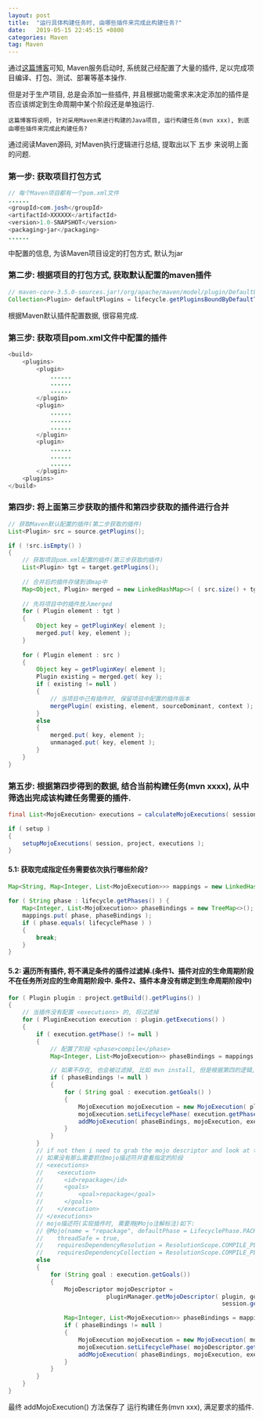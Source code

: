 ```yaml
---
layout: post
title:  "运行具体构建任务时, 由哪些插件来完成此构建任务?"
date:   2019-05-15 22:45:15 +0800
categories: Maven
tag: Maven
---
```


通过<a href="/maven/2019/05/15/maven-default-configuration-plugin/" target="_blank">这篇博客</a>可知, Maven服务启动时, 系统就己经配置了大量的插件, 足以完成项目编译、打包、测试、部署等基本操作.

但是对于生产项目, 总是会添加一些插件, 并且根据功能需求来决定添加的插件是否应该绑定到生命周期中某个阶段还是单独运行.

`这篇博客将说明, 针对采用Maven来进行构建的Java项目, 运行构建任务(mvn xxx), 到底由哪些插件来完成此构建任务?`

通过阅读Maven源码, 对Maven执行逻辑进行总结, 提取出以下 五步 来说明上面的问题.

###  第一步: 获取项目打包方式

```java
// 每个Maven项目都有一个pom.xml文件
......
<groupId>com.josh</groupId>
<artifactId>XXXXXX</artifactId>
<version>1.0-SNAPSHOT</version>
<packaging>jar</packaging>
......
```

<packaging></packaging>中配置的信息, 为该Maven项目设定的打包方式, 默认为jar

### 第二步: 根据项目的打包方式, 获取默认配置的maven插件

```java
// maven-core-3.5.0-sources.jar!/org/apache/maven/model/plugin/DefaultLifecycleBindingsInjector.java
Collection<Plugin> defaultPlugins = lifecycle.getPluginsBoundByDefaultToAllLifecycles( packaging );
```
根据Maven默认插件配置数据, 很容易完成.

### 第三步: 获取项目pom.xml文件中配置的插件

```java
<build>
    <plugins>
        <plugin>
            ......
            ......
            ......
        </plugin>
        <plugin>
            ......
            ......
            ......
        </plugin>
        <plugin>
            ......
            ......
            ......
        </plugin>
    <plugins>
</build>
```

### 第四步: 将上面第三步获取的插件和第四步获取的插件进行合并

```java
// 获取Maven默认配置的插件(第二步获取的插件)
List<Plugin> src = source.getPlugins();

if ( !src.isEmpty() )
{
    // 获取项目pom.xml配置的插件(第三步获取的插件)
    List<Plugin> tgt = target.getPlugins();
    
    // 合并后的插件存储到该map中
    Map<Object, Plugin> merged = new LinkedHashMap<>( ( src.size() + tgt.size() ) * 2 );
    
    // 先将项目中的插件放入merged
    for ( Plugin element : tgt )
    {
        Object key = getPluginKey( element );
        merged.put( key, element );
    }
    
    for ( Plugin element : src )
    {
        Object key = getPluginKey( element );
        Plugin existing = merged.get( key );
        if ( existing != null )
        {
            // 当项目中己有插件时, 保留项目中配置的插件版本
            mergePlugin( existing, element, sourceDominant, context );
        }
        else
        {
            merged.put( key, element );
            unmanaged.put( key, element );
        }
    }
}
```

### 第五步: 根据第四步得到的数据, 结合当前构建任务(mvn xxxx), 从中筛选出完成该构建任务需要的插件.

```java
final List<MojoExecution> executions = calculateMojoExecutions( session, project, tasks );

if ( setup )
{
    setupMojoExecutions( session, project, executions );
}
```

#### 5.1: 获取完成指定任务需要依次执行哪些阶段?

```java
Map<String, Map<Integer, List<MojoExecution>>> mappings = new LinkedHashMap<>();
            
for ( String phase : lifecycle.getPhases() ) {
    Map<Integer, List<MojoExecution>> phaseBindings = new TreeMap<>();
    mappings.put( phase, phaseBindings );
    if ( phase.equals( lifecyclePhase ) )
    {
        break;
    }
}
```

#### 5.2: 遍历所有插件, 将不满足条件的插件过滤掉.(条件1、插件对应的生命周期阶段不在任务所对应的生命周期阶段中. 条件2、插件本身没有绑定到生命周期阶段中) 

```java
for ( Plugin plugin : project.getBuild().getPlugins() )
{
    // 当插件没有配置 <executions> 的, 将过滤掉
    for ( PluginExecution execution : plugin.getExecutions() )
    {
        if ( execution.getPhase() != null )
        {
            // 配置了阶段 <phase>compile</phase>
            Map<Integer, List<MojoExecution>> phaseBindings = mappings.get( execution.getPhase() );

            // 如果不存在, 也会被过滤掉, 比如 mvn install, 但是根据第四的逻辑, clean对应的插件也在该项目所属的插件里面, 此步能过滤掉不属于待执行任务所对应的阶段
            if ( phaseBindings != null )
            {
                for ( String goal : execution.getGoals() )
                {
                    MojoExecution mojoExecution = new MojoExecution( plugin, goal, execution.getId() );
                    mojoExecution.setLifecyclePhase( execution.getPhase() );
                    addMojoExecution( phaseBindings, mojoExecution, execution.getPriority() );
                }
            }
        }
        // if not then i need to grab the mojo descriptor and look at the phase that is specified
        // 如果没有那么需要抓住mojo描述符并查看指定的阶段
        // <executions>
        //    <execution>
        //      <id>repackage</id>
        //      <goals>
        //          <goal>repackage</goal>
        //      </goals>
        //    </execution>
        // </executions>
        // mojo描述符(实现插件时, 需要用@Mojo注解标注)如下:
        // @Mojo(name = "repackage", defaultPhase = LifecyclePhase.PACKAGE, requiresProject = true,
        //    threadSafe = true,
        //    requiresDependencyResolution = ResolutionScope.COMPILE_PLUS_RUNTIME,
        //    requiresDependencyCollection = ResolutionScope.COMPILE_PLUS_RUNTIME)
        else
        {
            for (String goal : execution.getGoals())
            {
                MojoDescriptor mojoDescriptor =
                            pluginManager.getMojoDescriptor( plugin, goal, project.getRemotePluginRepositories(),
                                                             session.getRepositorySession() );

                Map<Integer, List<MojoExecution>> phaseBindings = mappings.get( mojoDescriptor.getPhase() );
                if ( phaseBindings != null )
                {
                    MojoExecution mojoExecution = new MojoExecution( mojoDescriptor, execution.getId() );
                    mojoExecution.setLifecyclePhase( mojoDescriptor.getPhase() );
                    addMojoExecution( phaseBindings, mojoExecution, execution.getPriority() );
                }
            }
        }
    }
}
```

最终 addMojoExecution() 方法保存了 运行构建任务(mvn xxx), 满足要求的插件.
